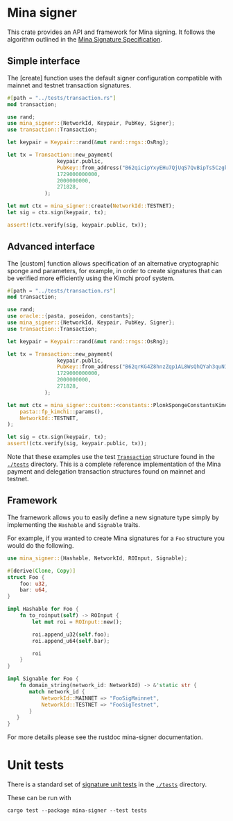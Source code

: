 # Mina signer

This crate provides an API and framework for Mina signing.  It follows the algorithm outlined in the [Mina Signature Specification](https://github.com/MinaProtocol/mina/blob/master/docs/specs/signatures/description.md).

## Simple interface

The [create] function uses the default signer configuration compatible with mainnet and testnet transaction signatures.

```rust
#[path = "../tests/transaction.rs"]
mod transaction;

use rand;
use mina_signer::{NetworkId, Keypair, PubKey, Signer};
use transaction::Transaction;

let keypair = Keypair::rand(&mut rand::rngs::OsRng);

let tx = Transaction::new_payment(
                keypair.public,
                PubKey::from_address("B62qicipYxyEHu7QjUqS7QvBipTs5CzgkYZZZkPoKVYBu6tnDUcE9Zt").expect("invalid receiver address"),
                1729000000000,
                2000000000,
                271828,
            );

let mut ctx = mina_signer::create(NetworkId::TESTNET);
let sig = ctx.sign(keypair, tx);

assert!(ctx.verify(sig, keypair.public, tx));
```

## Advanced interface

The [custom] function allows specification of an alternative cryptographic sponge and parameters, for example, in order to create signatures that can be verified more efficiently using the Kimchi proof system.

```rust
#[path = "../tests/transaction.rs"]
mod transaction;

use rand;
use oracle::{pasta, poseidon, constants};
use mina_signer::{NetworkId, Keypair, PubKey, Signer};
use transaction::Transaction;

let keypair = Keypair::rand(&mut rand::rngs::OsRng);

let tx = Transaction::new_payment(
                keypair.public,
                PubKey::from_address("B62qrKG4Z8hnzZqp1AL8WsQhQYah3quN1qUj3SyfJA8Lw135qWWg1mi").expect("invalid receiver address"),
                1729000000000,
                2000000000,
                271828,
            );

let mut ctx = mina_signer::custom::<constants::PlonkSpongeConstantsKimchi>(
    pasta::fp_kimchi::params(),
    NetworkId::TESTNET,
);

let sig = ctx.sign(keypair, tx);
assert!(ctx.verify(sig, keypair.public, tx));
```

Note that these examples use the test [`Transaction`](https://github.com/o1-labs/proof-systems/tree/master/signer/tests/transaction.rs) structure found in the [`./tests`](https://github.com/o1-labs/proof-systems/tree/master/signer/tests) directory.  This is a complete reference implementation of the Mina payment and delegation transaction structures found on mainnet and testnet.

## Framework

The framework allows you to easily define a new signature type simply by implementing the `Hashable` and `Signable` traits.

For example, if you wanted to create Mina signatures for a `Foo` structure you would do the following.

```rust
use mina_signer::{Hashable, NetworkId, ROInput, Signable};

#[derive(Clone, Copy)]
struct Foo {
    foo: u32,
    bar: u64,
}

impl Hashable for Foo {
    fn to_roinput(self) -> ROInput {
        let mut roi = ROInput::new();

        roi.append_u32(self.foo);
        roi.append_u64(self.bar);

        roi
    }
}

impl Signable for Foo {
    fn domain_string(network_id: NetworkId) -> &'static str {
       match network_id {
           NetworkId::MAINNET => "FooSigMainnet",
           NetworkId::TESTNET => "FooSigTestnet",
       }
   }
}
```

For more details please see the rustdoc mina-signer documentation.

# Unit tests

There is a standard set of [signature unit tests](https://github.com/o1-labs/proof-systems/tree/master/signer/tests/tests.rs) in the [`./tests`](https://github.com/o1-labs/proof-systems/tree/master/signer/tests) directory.

These can be run with

`cargo test --package mina-signer --test tests `
